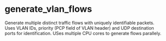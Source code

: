 # generate_vlan_flows
Generate multiple distinct traffic flows with uniquely identifiable packets. Uses VLAN IDs, priority (PCP field of VLAN header) and UDP destination ports for identification. USes multiple CPU cores to generate flows parallely.

